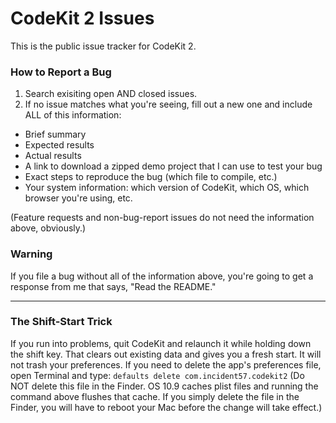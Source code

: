 CodeKit 2 Issues
=======================

This is the public issue tracker for CodeKit 2.


### How to Report a Bug

1. Search exisiting open AND closed issues.
2. If no issue matches what you're seeing, fill out a new one and include ALL of this information:

* Brief summary
* Expected results
* Actual results
* A link to download a zipped demo project that I can use to test your bug
* Exact steps to reproduce the bug (which file to compile, etc.)
* Your system information: which version of CodeKit, which OS, which browser you're using, etc.

(Feature requests and non-bug-report issues do not need the information above, obviously.)


### Warning

If you file a bug without all of the information above, you're going to get a response from me that says, "Read the README."


----------------------------------

### The Shift-Start Trick

If you run into problems, quit CodeKit and relaunch it while holding down the shift key. That clears out existing data and gives you a fresh start. It will not trash your preferences. If you need to delete the app's preferences file, open Terminal and type: `defaults delete com.incident57.codekit2` (Do NOT delete this file in the Finder. OS 10.9 caches plist files and running the command above flushes that cache. If you simply delete the file in the Finder, you will have to reboot your Mac before the change will take effect.)



